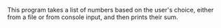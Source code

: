 This program takes a list of numbers based on the user's choice, either from a file or from console input, and then prints their sum.



